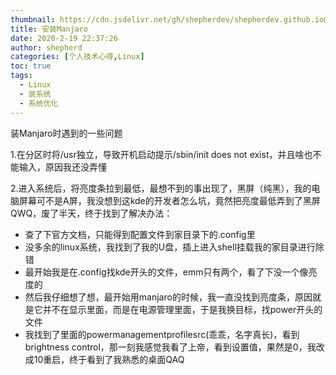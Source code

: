 ```yaml
---
thumbnail: https://cdn.jsdelivr.net/gh/shepherdev/shepherdev.github.io@hexo/static/article/thumbnail/manjaro/block-font-logo3.jpg
title: 安装Manjaro
date: 2020-2-19 22:37:26
author: shepherd
categories: [个人技术心得,Linux]
toc: true
tags:
  - Linux
  - 装系统
  - 系统优化
---
```


装Manjaro时遇到的一些问题

<!-- more -->

1.在分区时将/usr独立，导致开机启动提示/sbin/init does not exist，并且啥也不能输入，原因我还没弄懂

2.进入系统后，将亮度条拉到最低，最想不到的事出现了，黑屏（纯黑），我的电脑屏幕可不是A屏，我没想到这kde的开发者怎么坑，竟然把亮度最低弄到了黑屏QWQ，废了半天，终于找到了解决办法：

- 查了下官方文档，只能得到配置文件到家目录下的.config里
- 没多余的linux系统，我找到了我的U盘，插上进入shell挂载我的家目录进行除错
- 最开始我是在.config找kde开头的文件，emm只有两个，看了下没一个像亮度的
- 然后我仔细想了想，最开始用manjaro的时候，我一直没找到亮度条，原因就是它并不在显示里面，而是在电源管理里面，于是我换目标，找power开头的文件
- 我找到了里面的powermanagementprofilesrc(乖乖，名字真长)，看到brightness control，那一刻我感觉我看了上帝，看到设置值，果然是0，我改成10重启，终于看到了我熟悉的桌面QAQ